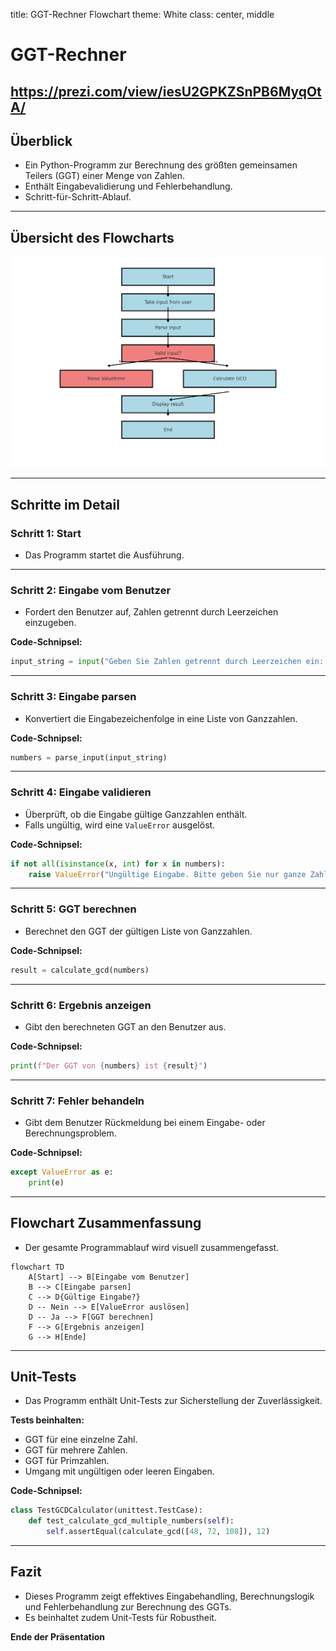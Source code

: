 
title: GGT-Rechner Flowchart
theme: White
class: center, middle

# GGT-Rechner
https://prezi.com/view/iesU2GPKZSnPB6MyqOtA/ 
---

## Überblick

- Ein Python-Programm zur Berechnung des größten gemeinsamen Teilers (GGT) einer Menge von Zahlen.
- Enthält Eingabevalidierung und Fehlerbehandlung.
- Schritt-für-Schritt-Ablauf.

---

## Übersicht des Flowcharts
![GCD-flowchart-2.png](Pics/GCD-flowchart-2.png)

---

## Schritte im Detail

### Schritt 1: Start
- Das Programm startet die Ausführung.

---

### Schritt 2: Eingabe vom Benutzer
- Fordert den Benutzer auf, Zahlen getrennt durch Leerzeichen einzugeben.

**Code-Schnipsel:**
```python
input_string = input("Geben Sie Zahlen getrennt durch Leerzeichen ein: ")
```

---

### Schritt 3: Eingabe parsen
- Konvertiert die Eingabezeichenfolge in eine Liste von Ganzzahlen.

**Code-Schnipsel:**
```python
numbers = parse_input(input_string)
```

---

### Schritt 4: Eingabe validieren
- Überprüft, ob die Eingabe gültige Ganzzahlen enthält.
- Falls ungültig, wird eine `ValueError` ausgelöst.

**Code-Schnipsel:**
```python
if not all(isinstance(x, int) for x in numbers):
    raise ValueError("Ungültige Eingabe. Bitte geben Sie nur ganze Zahlen ein.")
```

---

### Schritt 5: GGT berechnen
- Berechnet den GGT der gültigen Liste von Ganzzahlen.

**Code-Schnipsel:**
```python
result = calculate_gcd(numbers)
```

---

### Schritt 6: Ergebnis anzeigen
- Gibt den berechneten GGT an den Benutzer aus.

**Code-Schnipsel:**
```python
print(f"Der GGT von {numbers} ist {result}")
```

---

### Schritt 7: Fehler behandeln
- Gibt dem Benutzer Rückmeldung bei einem Eingabe- oder Berechnungsproblem.

**Code-Schnipsel:**
```python
except ValueError as e:
    print(e)
```

---

## Flowchart Zusammenfassung

- Der gesamte Programmablauf wird visuell zusammengefasst.

```mermaid
flowchart TD
    A[Start] --> B[Eingabe vom Benutzer]
    B --> C[Eingabe parsen]
    C --> D{Gültige Eingabe?}
    D -- Nein --> E[ValueError auslösen]
    D -- Ja --> F[GGT berechnen]
    F --> G[Ergebnis anzeigen]
    G --> H[Ende]
```

---

## Unit-Tests

- Das Programm enthält Unit-Tests zur Sicherstellung der Zuverlässigkeit.

**Tests beinhalten:**
- GGT für eine einzelne Zahl.
- GGT für mehrere Zahlen.
- GGT für Primzahlen.
- Umgang mit ungültigen oder leeren Eingaben.

**Code-Schnipsel:**
```python
class TestGCDCalculator(unittest.TestCase):
    def test_calculate_gcd_multiple_numbers(self):
        self.assertEqual(calculate_gcd([48, 72, 108]), 12)
```

---

## Fazit

- Dieses Programm zeigt effektives Eingabehandling, Berechnungslogik und Fehlerbehandlung zur Berechnung des GGTs.
- Es beinhaltet zudem Unit-Tests für Robustheit.

**Ende der Präsentation**
